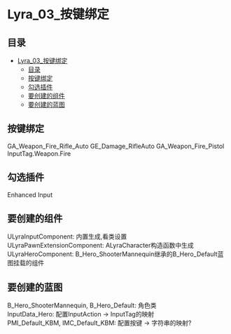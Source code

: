# Lyra_03_按键绑定
## 目录
- [Lyra_03_按键绑定](#lyra_03_按键绑定)
    - [目录](#目录)
    - [按键绑定](#按键绑定)
    - [勾选插件](#勾选插件)
    - [要创建的组件](#要创建的组件)
    - [要创建的蓝图](#要创建的蓝图)

## 按键绑定
GA_Weapon_Fire_Rifle_Auto
GE_Damage_RifleAuto
GA_Weapon_Fire_Pistol
InputTag.Weapon.Fire

## 勾选插件
Enhanced Input  

## 要创建的组件
ULyraInputComponent: 内置生成,看类设置  
ULyraPawnExtensionComponent: ALyraCharacter构造函数中生成  
ULyraHeroComponent: B_Hero_ShooterMannequin继承的B_Hero_Default蓝图挂载的组件  

## 要创建的蓝图
B_Hero_ShooterMannequin, B_Hero_Default: 角色类  
InputData_Hero: 配置InputAction -> InputTag的映射  
PMI_Default_KBM, IMC_Default_KBM: 配置按键 -> 字符串的映射?  
